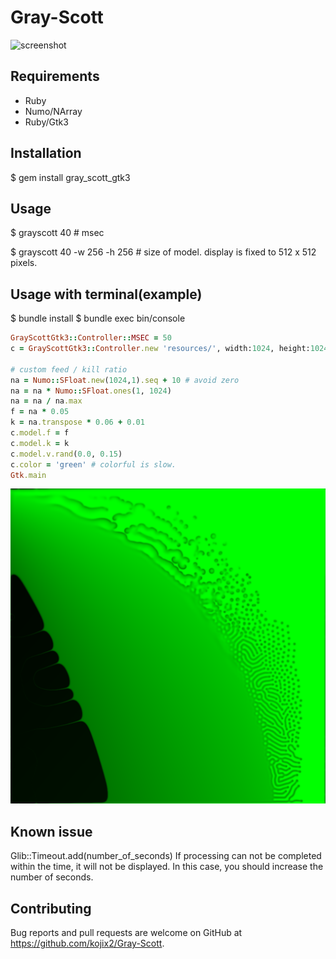 # Gray-Scott

![screenshot](https://raw.githubusercontent.com/kojix2/Gray-Scott/screenshot/screenshot/screenshot.gif)

## Requirements

* Ruby
* Numo/NArray
* Ruby/Gtk3

## Installation

$ gem install gray_scott_gtk3

## Usage

$ grayscott 40 # msec

$ grayscott 40 -w 256 -h 256 # size of model. display is fixed to 512 x 512 pixels.

## Usage with terminal(example)

$ bundle install
$ bundle exec bin/console

```ruby
GrayScottGtk3::Controller::MSEC = 50
c = GrayScottGtk3::Controller.new 'resources/', width:1024, height:1024

# custom feed / kill ratio
na = Numo::SFloat.new(1024,1).seq + 10 # avoid zero
na = na * Numo::SFloat.ones(1, 1024)
na = na / na.max
f = na * 0.05
k = na.transpose * 0.06 + 0.01
c.model.f = f
c.model.k = k
c.model.v.rand(0.0, 0.15)
c.color = 'green' # colorful is slow. 
Gtk.main
```
![screenshot](https://raw.githubusercontent.com/kojix2/Gray-Scott/screenshot/screenshot/reverse-green.png)

## Known issue

Glib::Timeout.add(number_of_seconds)
If processing can not be completed within the time, it will not be displayed. 
In this case, you should increase the number of seconds.

## Contributing

Bug reports and pull requests are welcome on GitHub at https://github.com/kojix2/Gray-Scott.
